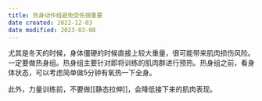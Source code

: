 ```yaml
---
title: 热身动作组避免受伤很重要
date created: 2022-12-03
date modified: 2023-03-08
---
```


尤其是冬天的时候，身体僵硬的时候直接上较大重量，很可能带来肌肉损伤风险。一定要做热身组。热身组主要针对即将训练的肌肉群进行预热。热身组之前，看身体状态，可以考虑简单做5分钟有氧热一下全身。

此外，力量训练前，不要做[[静态拉伸]]，会降低接下来的肌肉表现。
